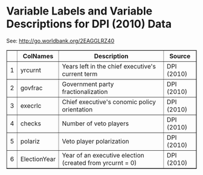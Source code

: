 # Variable Labels and Variable Descriptions for DPI (2010) Data
 See: <http://go.worldbank.org/2EAGGLRZ40>

 <!-- html table generated in R 2.15.2 by xtable 1.7-0 package -->
<!-- Fri Nov  9 16:57:18 2012 -->
<TABLE border=1>
<TR> <TH>  </TH> <TH> ColNames </TH> <TH> Description </TH> <TH> Source </TH>  </TR>
  <TR> <TD align="right"> 1 </TD> <TD> yrcurnt </TD> <TD> Years left in the chief executive's current term </TD> <TD> DPI (2010) </TD> </TR>
  <TR> <TD align="right"> 2 </TD> <TD> govfrac </TD> <TD> Government party fractionalization </TD> <TD> DPI (2010) </TD> </TR>
  <TR> <TD align="right"> 3 </TD> <TD> execrlc </TD> <TD> Chief executive's conomic policy orientation </TD> <TD> DPI (2010) </TD> </TR>
  <TR> <TD align="right"> 4 </TD> <TD> checks </TD> <TD> Number of veto players </TD> <TD> DPI (2010) </TD> </TR>
  <TR> <TD align="right"> 5 </TD> <TD> polariz </TD> <TD> Veto player polarization </TD> <TD> DPI (2010) </TD> </TR>
  <TR> <TD align="right"> 6 </TD> <TD> ElectionYear </TD> <TD> Year of an executive election (created from yrcurnt = 0) </TD> <TD> DPI (2010) </TD> </TR>
   </TABLE>
